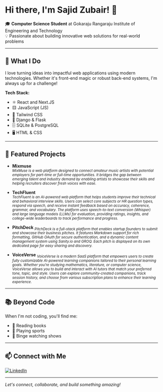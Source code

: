# Hi there, I'm Sajid Zubair! 👋

🎓 **Computer Science Student** at Gokaraju Rangaraju Institute of Engineering and Technology  
💡 Passionate about building innovative web solutions for real-world problems

---

## 🚀 What I Do

I love turning ideas into impactful web applications using modern technologies. Whether it's front-end magic or robust back-end systems, I'm always up for a challenge!

**Tech Stack:**
- ⚛️ React and Next.JS
- 🟨 JavaScript (JS)
- 💨 Tailwind CSS
- 🐍 Django & Flask
- 🗄️ SQLite & PostgreSQL
- 🖥️ HTML & CSS

---

## 🌟 Featured Projects

- **Mixmuse**  
  <sub>*MixMuse is a web platform designed to connect amateur music artists with potential employers for part-time or full-time opportunities. It bridges the gap between emerging talent and industry demand by enabling artists to showcase their skills and helping recruiters discover fresh voices with ease.*</sub>

- **TechFluent**  
  <sub>*TechFluent is an AI-powered web platform that helps students improve their technical and behavioral interview skills. Users can select core subjects or HR question types, respond via speech, and receive instant feedback based on accuracy, coherence, grammar, and vocabulary. The platform uses speech-to-text conversion (Whisper) and large language models (LLMs) for evaluation, providing ratings, insights, and college-wide leaderboards to track performance and progress.*</sub>


- **PitchDeck**
<sub>*PitchDeck is a full-stack platform that enables startup founders to submit and showcase their business pitches. It features Markdown support for rich formatting, GitHub OAuth for secure authentication, and a dynamic content management system using Sanity.io and GROQ. Each pitch is displayed on its own dedicated page for easy sharing and discovery.*</sub>

- **VoiceVerse**
  <sub>*VoiceVerse is a modern SaaS platform that empowers users to create fully customizable AI-powered learning companions tailored to their personal learning goals. Whether you're studying mathematics, literature, or computer science, VoiceVerse allows you to build and interact with AI tutors that match your preferred tone, topic, and style. Users can explore community-created companions, track session history, and choose from various subscription plans to enhance their learning experience.*</sub>


---

## 📚 Beyond Code

When I'm not coding, you'll find me:
- 📖 Reading books
- 🏏 Playing sports
- 🍿 Binge watching shows

---

## 📫 Connect with Me

[![LinkedIn](https://img.shields.io/badge/LinkedIn-blue?logo=linkedin&logoColor=white)](https://www.linkedin.com/in/sajid-zubair-72a25228b/)

---

*Let's connect, collaborate, and build something amazing!*
